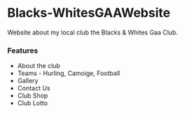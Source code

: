 # Blacks-WhitesGAAWebsite

Website about my local club the Blacks & Whites Gaa Club.

### Features
* About the club
* Teams - Hurling, Camoige, Football
* Gallery
* Contact Us
* Club Shop
* Club Lotto
